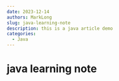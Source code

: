 ```yaml
---
date: 2023-12-14
authors: MarkLong
slug: java-learning-note
description: this is a java article demo   
categories:
  - Java
---
```


# java learning note
